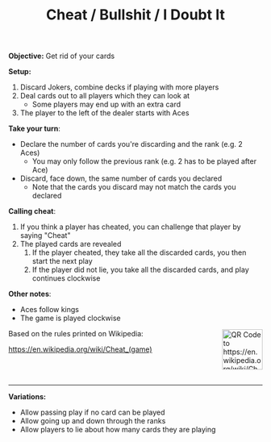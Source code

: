 ﻿---
title: Cheat / Bullshit / I Doubt It
players: 2 - 4+
round-time: 5 - 10 minutes
---

**Objective:** Get rid of your cards

**Setup:**

1. Discard Jokers, combine decks if playing with more players
2. Deal cards out to all players which they can look at
    - Some players may end up with an extra card
3. The player to the left of the dealer starts with Aces

**Take your turn**:

- Declare the number of cards you're discarding and the rank (e.g. 2 Aces)
  - You may only follow the previous rank (e.g. 2 has to be played after Ace)
- Discard, face down, the same number of cards you declared
  - Note that the cards you discard may not match the cards you declared

**Calling cheat**:

1. If you think a player has cheated, you can challenge that player by saying "Cheat"
2. The played cards are revealed
    1. If the player cheated, they take all the discarded cards, you then start the next play
    2. If the player did not lie, you take all the discarded cards, and play continues clockwise

**Other notes**:

- Aces follow kings
- The game is played clockwise

<!--split-->

<img alt="QR Code to https://en.wikipedia.org/wiki/Cheat_(game)" src="/api/qrcodes/aHR0cHM6Ly9lbi53aWtpcGVkaWEub3JnL3dpa2kvQ2hlYXRfKGdhbWUp" style="width: 5rem; float: right; margin: 0 0 1rem 1rem;">

Based on the rules printed on Wikipedia:

https://en.wikipedia.org/wiki/Cheat_(game)

<br></br>

---

**Variations:**

- Allow passing play if no card can be played
- Allow going up and down through the ranks
- Allow players to lie about how many cards they are playing
